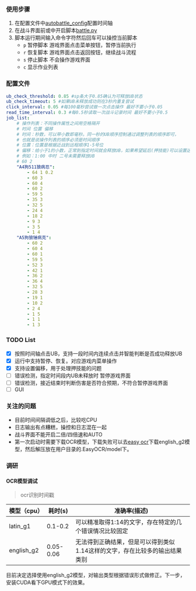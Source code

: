 ### 使用步骤

1. 在配置文件中[autobattle_config](../autobattle_config.yml)配置时间轴
2. 在战斗界面前或中开启脚本[battle.py](../battle.py)
3. 脚本运行期间输入命令字符然后回车可以操控当前脚本
   * `p` 暂停脚本 游戏界面点击菜单按钮，暂停当前执行
   * `r` 恢复脚本 游戏界面点击返回按钮，继续战斗流程
   * `s` 停止脚本 不会操作游戏界面
   * `c` 显示作业列表

### 配置文件

```yaml
ub_check_threshold: 0.85 #sp条大于0.85确认为可释放UB状态
ub_check_timeout: 5 #如果UB未释放成功则在3秒内重复尝试
click_interval: 0.05 #每100毫秒尝试做一次点击操作 最好不要小于0.05
read_time_interval: 0.3 #每0.5秒读取一次战斗记录时间 最好不要小于0.5
job_list:
    # 操作列表：不同操作属性之间用空格隔开
    # 时间 位置 偏移
    # 时间：秒数，可以带小数即毫秒。同一秒的UB顺序控制通过调整列表的顺序即可，
    # 也就是说操作列表的顺序必须是时间顺序
    # 位置：位置是根据近战到远程顺序1-5号位
    # 偏移：给小于1的小数，正常到指定时间就会释放UB，如果希望延后(押技能)可以设置这个值
    # 例如：1:00 中时 二号未需要释放UB
    # 60 2
    "A4狗511狼病忍":
        - 64 1 0.2
        - 60 3
        - 60 4
        - 60 2
        - 59 5
        - 35 3
        - 32 5
        - 24 4
        - 18 2
        - 9 3
        - 3 5
        - 1 4
    "A5狗狼锤病克":
        - 60 2
        - 60 4
        - 60 1
        - 59 5
        - 52 3
        - 42 1
        - 36 2
        - 36 4
        - 32 5
        - 28 3
        - 19 1
        - 10 2
        - 2 4
        - 1 5
        - 1 1
        - 1 3
```

### TODO List

- [x]  按照时间轴点击UB，支持一段时间内连续点击并智能判断是否成功释放UB
- [x] 运行中支持暂停、恢复。对应游戏内菜单操作
- [x] 支持设置偏移，用于处理押技能的问题
- [ ] 错误检测，指定时间段内UB未释放时 暂停游戏界面
- [ ] 错误检测，接近结束时判断伤害是否符合预期，不符合暂停游戏界面
- [ ] GUI

### 关注的问题

* 目前时间间隔调低之后，比较吃CPU
* 日志输出有点糟糕，操控和日志混在一起
* 战斗界面不能开启二倍/四倍速和AUTO
* 第一次启动时需要下载OCR模型，下载失败可以去[easy ocr](https://www.jaided.ai/easyocr/modelhub/)下载english_g2模型，然后解压放在用户目录的.EasyOCR/model下。

### 调研

#### OCR模型调试

>  ocr识别时间戳

| 模型（cpu） | 耗时(s)   | 准确率(描述)                                                 |
| ----------- | --------- | ------------------------------------------------------------ |
| latin_g1    | 0.1-0.2   | 可以精准取得1:14的文字，存在特定的几个错误情况比较固定       |
| english_g2  | 0.05-0.06 | 无法得到正确结果，但是可以得到类似1.14这样的文字，存在比较多的输出结果类别 |

目前决定选择使用english_g2模型，对输出类型根据错误形式做修正。下一步，安装CUDA看下GPU模式下的效果。

